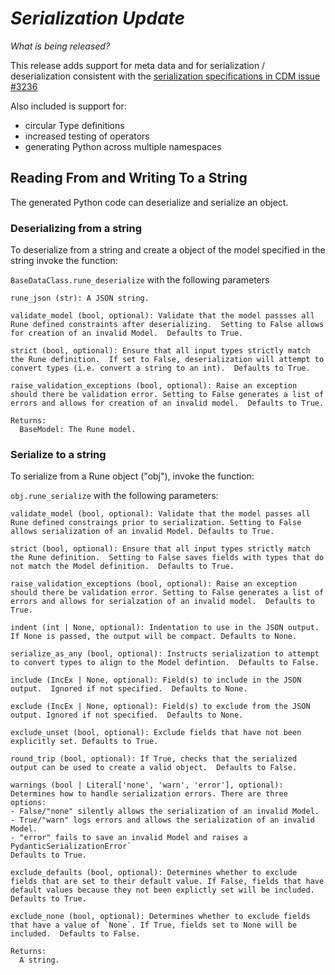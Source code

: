 # _Serialization Update_

_What is being released?_

This release adds support for meta data and for serialization / deserialization consistent with the [serialization specifications in CDM issue #3236](https://github.com/finos/common-domain-model/issues/3236)

Also included is support for:

- circular Type definitions
- increased testing of operators
- generating Python across multiple namespaces

## Reading From and Writing To a String

The generated Python code can deserialize and serialize an object.

### Deserializing from a string

To deserialize from a string and create a object of the model specified in the string invoke the function:

`BaseDataClass.rune_deserialize` with the following parameters

    rune_json (str): A JSON string.

    validate_model (bool, optional): Validate that the model passses all Rune defined constraints after deserializing.  Setting to False allows for creation of an invalid Model.  Defaults to True.

    strict (bool, optional): Ensure that all input types strictly match the Rune definition.  If set to False, deserialization will attempt to convert types (i.e. convert a string to an int).  Defaults to True.

    raise_validation_exceptions (bool, optional): Raise an exception should there be validation error. Setting to False generates a list of errors and allows for creation of an invalid model.  Defaults to True.

    Returns:
      BaseModel: The Rune model.

### Serialize to a string

To serialize from a Rune object ("obj"), invoke the function:

`obj.rune_serialize` with the following parameters:

    validate_model (bool, optional): Validate that the model passes all Rune defined constraings prior to serialization. Setting to False allows serialization of an invalid Model. Defaults to True.

    strict (bool, optional): Ensure that all input types strictly match the Rune definition.  Setting to False saves fields with types that do not match the Model definition.  Defaults to True.

    raise_validation_exceptions (bool, optional): Raise an exception should there be validation error. Setting to False generates a list of errors and allows for serialzation of an invalid model.  Defaults to True.

    indent (int | None, optional): Indentation to use in the JSON output. If None is passed, the output will be compact. Defaults to None.

    serialize_as_any (bool, optional): Instructs serialization to attempt to convert types to align to the Model defintion.  Defaults to False.

    include (IncEx | None, optional): Field(s) to include in the JSON output.  Ignored if not specified.  Defaults to None.

    exclude (IncEx | None, optional): Field(s) to exclude from the JSON output. Ignored if not specified.  Defaults to None.

    exclude_unset (bool, optional): Exclude fields that have not been explicitly set. Defaults to True.

    round_trip (bool, optional): If True, checks that the serialized output can be used to create a valid object.  Defaults to False.

    warnings (bool | Literal['none', 'warn', 'error'], optional): Determines how to handle serialization errors. There are three options:
    - False/"none" silently allows the serialization of an invalid Model.
    - True/"warn" logs errors and allows the serialization of an invalid Model.
    - "error" fails to save an invalid Model and raises a PydanticSerializationError`
    Defaults to True.

    exclude_defaults (bool, optional): Determines whether to exclude fields that are set to their default value. If False, fields that have default values because they not been explictly set will be included.  Defaults to True.

    exclude_none (bool, optional): Determines whether to exclude fields that have a value of `None`. If True, fields set to None will be included.  Defaults to False.

    Returns:
      A string.
